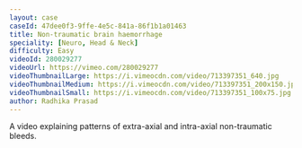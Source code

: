 ```yaml
---
layout: case
caseId: 47dee0f3-9ffe-4e5c-841a-86f1b1a01463
title: Non-traumatic brain haemorrhage
speciality: [Neuro, Head & Neck]
difficulty: Easy
videoId: 280029277
videoUrl: https://vimeo.com/280029277
videoThumbnailLarge: https://i.vimeocdn.com/video/713397351_640.jpg
videoThumbnailMedium: https://i.vimeocdn.com/video/713397351_200x150.jpg
videoThumbnailSmall: https://i.vimeocdn.com/video/713397351_100x75.jpg
author: Radhika Prasad
---
```


A video explaining patterns of extra-axial and intra-axial non-traumatic bleeds.